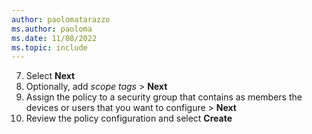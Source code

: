 ```yaml
---
author: paolomatarazzo
ms.author: paoloma
ms.date: 11/08/2022
ms.topic: include
---
```


7. Select **Next**
8. Optionally, add *scope tags* > **Next**
9. Assign the policy to a security group that contains as members the devices or users that you want to configure > **Next**
10. Review the policy configuration and select **Create**